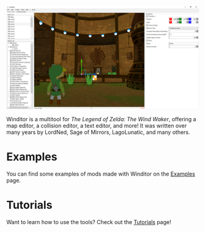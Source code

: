 <img src="./img/winditor.png">

Winditor is a multitool for *The Legend of Zelda: The Wind Waker*, offering a map editor, a collision editor, a text editor, and more! It was written over many years by LordNed, Sage of Mirrors, LagoLunatic, and many others.

# Examples
You can find some examples of mods made with Winditor on the [Examples](examples/examples.md) page.

# Tutorials
Want to learn how to use the tools? Check out the [Tutorials](tutorials/tutorials.md) page!
